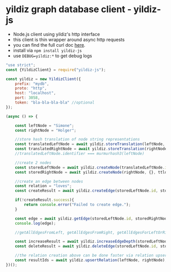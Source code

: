 # yildiz graph database client - yildiz-js

- Node.js client using yildiz's http interface
- this client is thin wrapper around async http requests
- you can find the full curl doc [here](https://github.com/yildizdb/yildiz/blob/master/docs/curl.md).
- install via `npm install yildiz-js`
- use `DEBUG=yildiz:*` to get debug logs

```javascript
"use strict";
const {YildizClient} = require("yildiz-js");

const yildiz = new YildizClient({
    prefix: "mydb",
    proto: "http",
    host: "localhost",
    port: 3058,
    token: "bla-bla-bla-bla" //optional
});

(async () => {

    const leftNode = "Simone";
    const rightNode = "Holger";

    //store hash translation of node string representations
    const translatedLeftNode = await yildiz.storeTranslation(leftNode, {}, false);
    const translatedRightNode = await yildiz.storeTranslation(rightNode, {}, false);
    //translatedLeftNode.identifier === murmurhash3(leftNode)

    //create 2 nodes
    const storedLeftNode = await yildiz.createNode(translatedLeftNode.identifier, {}, ttld = false, {});
    const storedRightNode = await yildiz.createNode(rightNode, {}, ttld = false, {}); //passing strings will translate them (but not translation will be stored!)

    //create an edge between nodes
    const relation = "loves";
    const createResult = await yildiz.createEdge(storedLeftNode.id, storedRightNode.id, relation, {}, ttld = false, {});

    if(!createResult.success){
        return console.error("Failed to create edge.");
    }

    const edge = await yildiz.getEdge(storedLeftNode.id, storedRightNode.id, relation);
    console.log(edge);

    //getAllEdgesFromLeft, getAllEdgesFromRight, getAllEdgesForLeftOrRight

    const increaseResult = await yildiz.increaseEdgeDepth(storedLeftNode.id, storedRightNode.id, relation);
    const deleteResult = await yildiz.deleteEdge(storedLeftNode.id, storedRightNode.id, relation);

    //the relation creation above can be done faster via relation upserting:
    const resultIds = await yildiz.upsertRelation(leftNode, rightNode);
})();
```
